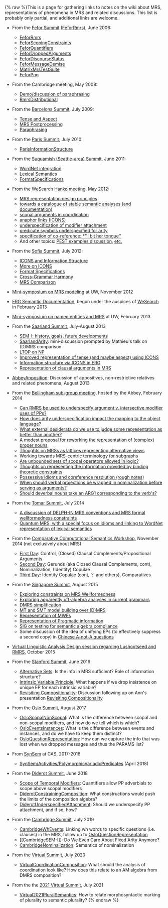 {% raw %}This is a page for gathering links to notes on the wiki about MRS,
representations of phenomena in MRS and related discussions. This list
is probably only partial, and additional links are welcome.

- From the [Fefor Summit](FeforTop) ([FeforRmrs](FeforRmrs)), June
2006:
  
  - [FeforRmrs](FeforRmrs)
  - [FeforScopingConstraints](FeforScopingConstraints)
  - [FeforQuantifiers](FeforQuantifiers)
  - [FeforDroppedArguments](FeforDroppedArguments)
  - [FeforDiscourseStatus](FeforDiscourseStatus)
  - [FeforMessageDemise](FeforMessageDemise)
  - [MatrixMrsTestSuite](https://blog.inductorsoftware.com/docsproto/matrix/MatrixMrsTestSuite)
  - [FeforPng](FeforPng)
- From the Cambridge meeting, May 2008:
  - [Demo/discussion of paraphrasing](RmrsParaphrasing)
  - [RmrsDistributional](RmrsDistributional)
- From the [Barcelona Summit](BarcelonaTop), July 2009:
  
  - [Tense and Aspect](BarcelonaSemantics)
  - [MRS Postprocessing](BarcelonaPostprocessing)
  - [Paraphrasing](BarcelonaParaphrasing)
- From the [Paris Summit](ParisTop), July 2010:
  
  - [ParisInformationStructure](ParisInformationStructure)
- From the [Suquamish (Seattle-area) Summit](SuquamishTop), June 2011:
  
  - [WordNet integration](SuquamishMRSWordNet)
  - [Lexical Semantics](SuquamishLexSem)
  - [FormatSpecifications](FormatSpecifications)
- From the [WeSearch Hankø meeting](/WeSearch/Hank%C3%B8Schedule), May
2012:
  
  - [MRS representation design
principles](WeSearch_DesignPrinciples)
  - [towards a catalogue of stable semantic analyses (and
documentation)](WeSearch_AnalysisCatalog)
  - [scopal arguments in coordination](WeSearch_ScopalArgCoord)
  - [anaphor links (ICONS)](WeSearch_ICONS)
  - [underspecification of modifier
attachment](WeSearch_UnderspecifedAttachment)
  - [predicate symbols underspecified for
arity](WeSearch_UnderspecifiedPreds)
  - [specification of co-reference: \*''I bit her
tongue''](WeSearch_VariablePropertySharing)
  - And other topics: [PEST examples
discussion](WeSearch_PestExamples),
[etc.](/WeSearch/Hank%C3%B8TheRest)
- From the [Sofia Summit](SofiaTop), July 2012:
  
  - [ICONS and Information Structure](SofiaIcons)
  - [More on ICONS](SofiaIconsImplementation)
  - [Format Specifications](SofiaMrsRfc)
  - [Cross-Grammar Harmony](SofiaVpmHarmony)
  - [MRS Comparison](SofiaMrsComparison)
- [Mini-symposium on MRS modeling](RmrsLm) at UW, November 2012
- [ERG Semantic Documentation](ErgSemantics), begun under the auspices
of [WeSearch](WeSearch) in February 2013
- [Mini-symposium on named entities and MRS](RmrsNes) at UW, February
2013
- From the [Saarland Summit](SaarlandTop), July-August 2013
  
  - [SEM-I: history, goals, future developments](SaarlandSemi)
  - [SaarlandArity](SaarlandArity): mini-discussion prompted by
Mathieu's talk on (D)MRS comparison
  - [LTOP on NP](SaarlandLtopDiscussion)
  - [Improved representation of tense (and maybe aspect) using
ICONS](SaarlandTense)
  - [Information structure via ICONS in ERG](SaarlandIconsErg)
  - [Representation of clausal arguments in
MRS](SaarlandSententialArgument)
- [AbbeyApposition](AbbeyApposition): Discussion of appositives,
non-restrictive relatives and related phenomena, August 2013
- From the [Bellingham sub-group meeting](TheAbbey_Chrysalis2014),
hosted by the Abbey, February 2014
  
  - [Can RMRS be used to underspecify argument v. intersective
modifier uses of PPs?](TheAbbey_Chrysalis2014PpAttachment)
  - [How does arity underspecification impact the mapping to the
object language?](TheAbbey_Chrysalis2014Arity)
  - [What external desiderata do we use to judge some representation
as better than another?](TheAbbey_Chrysalis2014WhatsThePoint)
  - [A modest proposal for reworking the representation of (complex)
proper nouns](TheAbbey_Chrysalis2014ProperNouns)
  - [Thoughts on MRSs as lattices representing alternative
views](TheAbbey_Chrysalis2014SchrodingerMrs)
  - [Working towards MRS-centric terminology for
subgraphs](TheAbbey_Chrysalis2014Terminology)
  - [Are unbounded sets of scopal operators allowed in
logic?](TheAbbey_Chrysalis2014OpenEndedPredicates)
  - [Thoughts on representing the information provided by binding
theoretic constraints](TheAbbey_Chrysalis2014BindingTheory)
  - [Possessive idioms and coreference resolution (rough
notes)](TheAbbey_Chrysalis2014PossessiveIdioms)
  - [When should verbal projections be wrapped in nominalization
before serving as
arguments?](TheAbbey_Chrysalis2014Nominalization)
  - [Should deverbal nouns take an ARG1 corresponding to the
verb's?](TheAbbey_Chrysalis2014DeverbalNouns)
- From the [Tomar Summit](TomarSchedule), July 2014
  
  - [A discussion of DELPH-IN MRS conventions and MRS formal
wellformedness constraints](TomarMrsWellformedness)
  - [Quantum MRS, with a special focus on idioms and linking to
WordNet representation of lexical semantics](TomarQuantumMRS)
- From the [Comparative Computational Semantics
Workshop](WeSearch_Ccs), November 2014 (not exclusively about MRS)
  
  - [First Day](WeSearch_CcsDayOne): Control, (Closed) Clausal
Complements/Propositional Arguments
  - [Second Day](WeSearch_CcsDayTwo): Gerunds (aka Closed Clausal
Complements, cont), Nominalization, (Identity) Copulae
  - [Third Day](WeSearch_CcsDayTwo): Identity Copulae (cont, \`:'
and others), Comparatives
- From the [Singapore Summit](SingaporeSchedule), August 2015
  
  - [Exploring constraints on MRS
Wellformedness](SingaporeMrsWellformedness)
  - [Exploring apparently off-algebra analyses in current
grammars](SingaporeHookOrthodoxy)
  - [DMRS simplification](SingaporeDmrsSimplification)
  - [MT and SMT model building over (D)MRS](SingaporeSmtModel)
  - [Representation of MWEs](SingaporeRepresentingMwes)
  - [Representation of Pragmatic
information](SingaporeRepresentingPragmatics)
  - [SIG on testing for semantic algebra
compliance](SingaporeSemanticAlgebraCompliance)
  - Some discussion of the idea of unifying EPs (to effectively
suppress a second copy) in [Chinese A-not-A
questions](LADChineseAnotA)
- [Virtual Linguistic Analysis Design session regarding Lushootseed
and RMRS](LADLushootseedSemantics), October 2015
- From the [Stanford Summit](StanfordSchedule), June 2016
  
  - [Alternative Sets](StanfordAlternativeSets): Is the info in MRS
sufficient? Role of information structure?
  - [Intrinsic Variable
Principle](StanfordCrowgeyIntrinsicVariableNotes): What happens
if we drop insistence on unique EP for each intrinsic variable?
  - [Revisiting Compositionality](StanfordAlgebraAdditions):
Discussion following up on Ann's presentation [Revisiting
Compositionality](http://www.delph-in.net/2016/compositionality.pdf)
- From the [Oslo Summit](OsloSchedule), August 2017
  
  - [OsloScopalNonScopal](OsloScopalNonScopal): What is the
difference between scopal and non-scopal modifiers, and how do
we tell which is which?
  - [OsloEventsInstances](OsloEventsInstances): What is the
difference between events and instances, and do we have to keep
them distinct?
  - [OsloQuestionRepresentation](OsloQuestionRepresentation): How
can we capture the info that was lost when we dropped messages
and thus the PARAMS list?
- From [SynSem](SynSem) at CAS, 2017-2018
  
  - [SynSem/Activities/PolymorphicVariadicPredicates](SynSem_Activities_PolymorphicVariadicPredicates)
(April 2018)
- From the [Diderot Summit](DiderotSchedule), June 2018
  
  - [Scope of Temporal
Modifiers](http://users.sussex.ac.uk/~johnca/summit-2018/scope.pdf):
Quantifiers allow PP adverbials to scope above scopal modifiers
  - [DiderotConstrainingComposition](DiderotConstrainingComposition):
What constructions would push the limits of the composition
algebra?
  - [DiderotUnderspecifiedAttachment](DiderotUnderspecifiedAttachment):
Should we underspecify PP attachment, and if so, how?
- From the [Cambridge Summit](CambridgeSchedule), July 2019
  
  - [CambridgeWhEvents](CambridgeWhEvents): Linking wh words to
specific questions (i.e. clauses) in the MRS, follow up to
[OsloQuestionRepresentation](OsloQuestionRepresentation)
  - [[CambridgeSEM-I]]: Do We Even Care About Fixed Arity Anymore?
  - [CambridgeNominalization](CambridgeNominalization): Semantics of
nominalization
- From the [Virtual Summit](VirtualSchedule), July 2020
  
  - [VirtualCoordinationComposition](VirtualCoordinationComposition):
What should the analysis of coordination look like? How does
this relate to an AM algebra from DMRS composition?
- From the the [2021 Virtual Summit](Virtual2021Schedule), July 2021
  
  - [Virtual2021PluralSemantics](Virtual2021PluralSemantics):
How to relate morphosyntactic marking of plurality to semantic plurality?
{% endraw %}